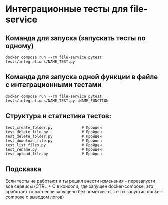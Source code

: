 # Интеграционные тесты для file-service

## Команда для запуска (запускать тесты по одному)
```
docker compose run --rm file-service pytest tests/integrations/NAME_TEST.py
```

## Команда для запуска одной функции в файле с интеграционными тестами
```
docker compose run --rm file-service pytest tests/integrations/NAME_TEST.py::NAME_FUNCTION
```

## Структура и статистика тестов:
```
test_create_folder.py             # Пройден
test_delete_file.py               # Пройден
test_delete_folder.py             # Пройден
test_download_file.py             # Пройден
test_list_files.py                # Пройден
test_rename.py                    # Пройден
test_upload_file.py               # Пройден
```

## Подсказка
Если тесты не работают и ты решил внести изменения - перезапусти все сервисы
(CTRL + C в консоли, где запущен docker-compose, это сработает только если запущено без пометки -d, т.е ты запустил docker-compose с выводом логов)
